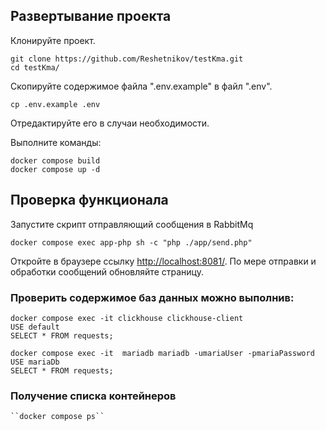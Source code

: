 ## Развертывание проекта
Клонируйте проект.
```
git clone https://github.com/Reshetnikov/testKma.git
cd testKma/
```
Скопируйте содержимое файла ".env.example" в файл ".env".
```
cp .env.example .env
```
Отредактируйте его в случаи необходимости.

Выполните команды:
```
docker compose build
docker compose up -d
```

## Проверка функционала
Запустите скрипт отправляющий сообщения в RabbitMq
```
docker compose exec app-php sh -c "php ./app/send.php"
```
Откройте в браузере ссылку [http://localhost:8081/](http://localhost:8081/). По мере отправки и обработки сообщений обновляйте страницу.


### Проверить содержимое баз данных можно выполнив:
```
docker compose exec -it clickhouse clickhouse-client
USE default
SELECT * FROM requests;
```
```
docker compose exec -it  mariadb mariadb -umariaUser -pmariaPassword
USE mariaDb
SELECT * FROM requests;
```
### Получение списка контейнеров
```
``docker compose ps``
`````
